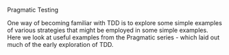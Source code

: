 Pragmatic Testing

One way of becoming familiar with TDD is to explore some simple examples of various strategies that might be employed in some simple examples. Here we look at useful examples from the Pragmatic series - which laid out much of the early exploration of TDD.